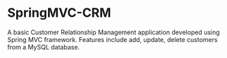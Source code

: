 # SpringMVC-CRM
A basic Customer Relationship Management application developed using Spring MVC framework.
Features include add, update, delete customers from a MySQL database.

